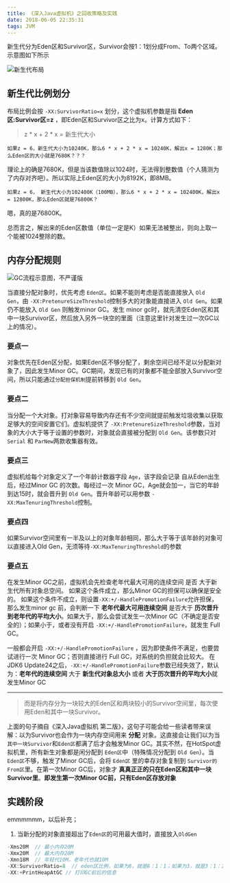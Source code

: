 ```yaml
---
title: 《深入Java虚拟机》之回收策略及实践
date: 2018-06-05 22:35:31
tags: JVM
---
```


新生代分为Eden区和Survivor区，Survivor会按1：1划分成From、To两个区域。示意图如下所示

![新生代布局](https://blog-1252749790.file.myqcloud.com/jvm/YoungGen.png)

## 新生代比例划分
布局比例会按 `-XX:SurvivorRatio=x` 划分，这个虚拟机参数是指 **Eden区:Survivor区=z** ，即Eden区和Survivor区之比为x。计算方式如下：
    
> z * x + 2 * x = 新生代大小

    如果z = 6，新生代大小为10240K，那么6 * x + 2 * x = 10240K，解出x = 1280K；那么Eden区的大小就是7680K？？？

理论上的确是7680K，但是当该数值除以1024时，无法得到整数值（个人猜测为了内存对齐吧）。所以实际上Eden区的大小为8192K，即8MB。

    如果z = 6， 新生代大小为102400K（100MB），那么6 * x + 2 * x = 102400K，解出x = 12800K，那么Eden区就是76800K？

嗯，真的是76800K。

总而言之，解出来的Eden区数值（单位一定是K）如果无法被整出，则向上取一个能被1024整除的数。

## 内存分配规则
![GC流程示意图，不严谨版](https://blog-1252749790.file.myqcloud.com/jvm/GC_flowchart.png)

当直接分配对象时，优先考虑 `Eden区`。如果不能则考虑是否能直接放入 `Old Gen`，由 `-XX:PretenureSizeThreshold`控制多大的对象能直接进入 `Old Gen`。如果仍不能放入 `Old Gen` 则触发minor GC。发生 minor gc时，就先清空Eden区和其中一块Survivor区，然后放入另外一块空的里面（注意这里针对发生过一次GC以上的情况）。

### 要点一
对象优先在Eden区分配，如果Eden区不够分配了，剩余空间已经不足以分配新对象了，因此发生Minor GC。GC期间，发现已有的对象都不能全部放入Survivor空间，所以只能通过`分配担保机制`提前转移到 `Old Gen`。


### 要点二
当分配一个大对象。打对象容易导致内存还有不少空间就提前触发垃圾收集以获取足够大的空间安置它们。虚拟机提供了 `-XX:PretenureSizeThreshold`参数，当对象的大小大于等于设置的参数时，对象就会直接被分配到 `Old Gen`。该参数只对 `Serial` 和 `ParNew`两款收集器有效。

### 要点三
虚拟机给每个对象定义了一个年龄计数器字段 `Age`，该字段会记录 自从Eden出生后，经过Minor GC 的次数。每经过一次 Minor GC，Age就会加一，当它的年龄到达15时，就会晋升到 `Old Gen`。晋升年龄可以用参数 `-XX:MaxTenuringThreshold`控制。

### 要点四
如果Survivor空间里有一半及以上的对象年龄相同，那么大于等于该年龄的对象可以直接进入Old Gen，无须等待`-XX:MaxTenuringThreshold`的参数

### 要点五
在发生Minor GC之前，虚拟机会先检查老年代最大可用的连续空间 是否 大于新生代所有对象总空间。
如果这个条件成立，那么Minor GC的担保可以确保是安全的。
如果这个条件不成立，则设置`-XX:+/-HandlePromotionFailure`允许担保，那么发生minor gc 前，会判断一下 **老年代最大可用连续空间** 是否大于 **历次晋升到老年代的平均大小**。如果大于，那么会尝试发生一次Minor GC（不确定是否安全的）；如果小于，或者没有开启 `-XX:+/-HandlePromotionFailure`，就发生 Full GC。

一般都会开启 `-XX:+/-HandlePromotionFailure` ，因为即使条件不满足，也要尝试进行一次 Minor GC；否则直接进行 Full GC，对系统的负担就会比较大。
在JDK6 Update24之后，`-XX:+/-HandlePromotionFailure`参数已经失效了，默认为：**老年代的连续空间** 大于 **新生代对象总大小** 或者 **大于历次晋升的平均大小**就发生Minor GC

-------------------

> 而是将内存分为一块较大的Eden区和两块较小的Survivor空间里，每次使用Eden和其中一块Survivor。

上面的句子摘自《深入Java虚拟机 第二版》，这句子可能会给一些读者带来误解：以为Survivor也会作为一块内存空间用来 **分配** 对象。这直接会让我们以为当 `其中一块Survivor`和`Eden区`都满了后才会触发Minor GC。其实不然，在HotSpot虚拟机里，所有新生对象都是闲分配到 `Eden区`中（特殊情况分配到 `Old Gen`）。当`Eden区`不够，触发了Minor GC后，会将 `Eden区` 里的幸存对象复制到 `Survivor的From区`里。在第一次Minor GC后，对象才 **真真正正的只在Eden区和其中一块Survivor里**。**即发生第一次Minor GC前，只有Eden区存放对象**


## 实践阶段
emmmmmm，以后补充；

1. 当新分配的对象直接超出了`Eden区`的可用最大值时，直接放入`OldGen`
```java
-Xms20M  // 最小内存20M
-Xmx20M  // 最大内存20M
-Xmn18M  // 年轻代10M，老年代也就10M
-XX:SurvivorRatio=8  // eden区比例，如果为8，就是8：1：1；如果为3，就是3：1：1
-XX:+PrintHeapAtGC // 打印GC前后的信息
```



